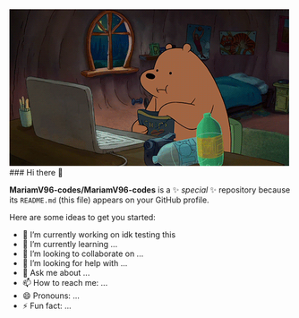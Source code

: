 <img src="https://github.com/MariamV96-codes/MariamV96-codes/blob/main/1479814528_webarebears.gif"/>
### Hi there 👋

**MariamV96-codes/MariamV96-codes** is a ✨ _special_ ✨ repository because its `README.md` (this file) appears on your GitHub profile.

Here are some ideas to get you started:

- 🔭 I’m currently working on idk testing this
- 🌱 I’m currently learning ...
- 👯 I’m looking to collaborate on ...
- 🤔 I’m looking for help with ...
- 💬 Ask me about ...
- 📫 How to reach me: ...
- 😄 Pronouns: ...
- ⚡ Fun fact: ...

